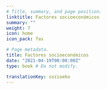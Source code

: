 ```yaml
---
# Title, summary, and page position.
linktitle: Factores socioeconómicos
summary: ""
weight: 7
icon: home
icon_pack: fas

# Page metadata.
title: Factores socioeconómicos
date: "2021-04-19T00:00:00Z"
type: book # Do not modify.

translationKey: sozioeko
---
```


